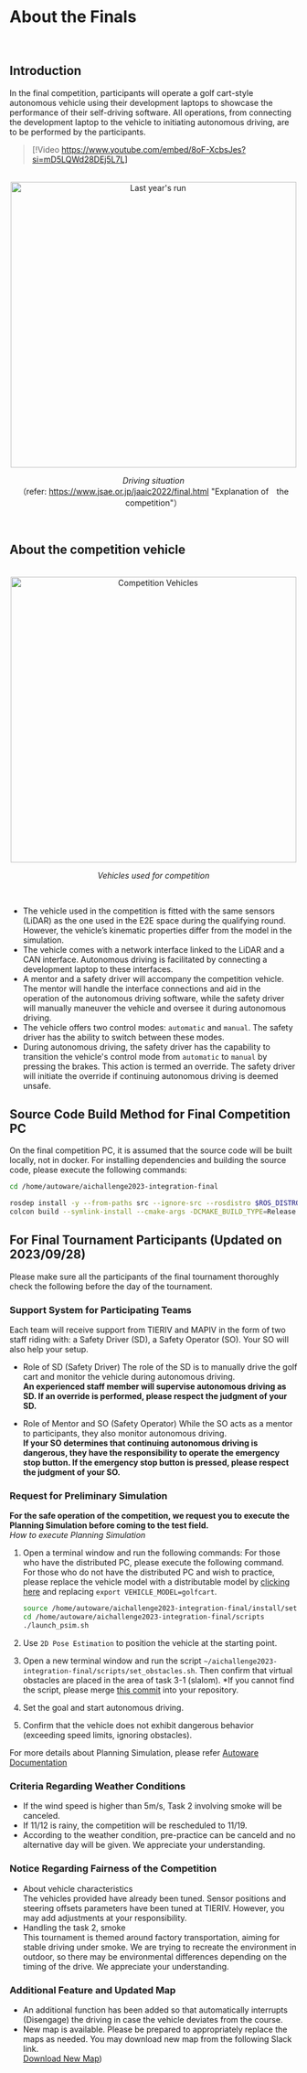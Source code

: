 # About the Finals

<br>

## Introduction
In the final competition, participants will operate a golf cart-style autonomous vehicle using their development laptops to showcase the performance of their self-driving software. All operations, from connecting the development laptop to the vehicle to initiating autonomous driving, are to be performed by the participants.
<br>

> [!Video https://www.youtube.com/embed/8oF-XcbsJes?si=mD5LQWd28DEj5L7L]

<br>

<div align="center">
  <img src="../../images/operation/aichal-2022-expl.png" alt="Last year's run" width="500">

  _Driving situation_<br>
  （refer: https://www.jsae.or.jp/jaaic2022/final.html "Explanation of　the competition"）
</div>

<br>

## About the competition vehicle

<br>

<div align="center">
  <img src="../../images/operation/aichal-vehicle.png" alt="Competition Vehicles" width="500">

  _Vehicles used for competition_
</div>

<br>

- The vehicle used in the competition is fitted with the same sensors (LiDAR) as the one used in the E2E space during the qualifying round. However, the vehicle’s kinematic properties differ from the model in the simulation.
- The vehicle comes with a network interface linked to the LiDAR and a CAN interface. Autonomous driving is facilitated by connecting a development laptop to these interfaces.
- A mentor and a safety driver will accompany the competition vehicle. The mentor will handle the interface connections and aid in the operation of the autonomous driving software, while the safety driver will manually maneuver the vehicle and oversee it during autonomous driving.
- The vehicle offers two control modes: `automatic` and `manual`. The safety driver has the ability to switch between these modes.
- During autonomous driving, the safety driver has the capability to transition the vehicle's control mode from `automatic` to `manual` by pressing the brakes. This action is termed an override. The safety driver will initiate the override if continuing autonomous driving is deemed unsafe.

## Source Code Build Method for Final Competition PC

On the final competition PC, it is assumed that the source code will be built locally, not in docker. For installing dependencies and building the source code, please execute the following commands:

```bash
cd /home/autoware/aichallenge2023-integration-final

rosdep install -y --from-paths src --ignore-src --rosdistro $ROS_DISTRO
colcon build --symlink-install --cmake-args -DCMAKE_BUILD_TYPE=Release
```

## For Final Tournament Participants (Updated on 2023/09/28)

Please make sure all the participants of the final tournament thoroughly check the following before the day of the tournament.

### Support System for Participating Teams

Each team will receive support from TIERIV and MAPIV in the form of two staff riding with: a Safety Driver (SD), a Safety Operator (SO). Your SO will also help your setup.

- Role of SD (Safety Driver)
The role of the SD is to manually drive the golf cart and monitor the vehicle during autonomous driving.  
**An experienced staff member will supervise autonomous driving as SD. If an override is performed, please respect the judgment of your SD.**

- Role of Mentor and SO (Safety Operator)
While the SO acts as a mentor to participants, they also monitor autonomous driving.  
**If your SO determines that continuing autonomous driving is dangerous, they have the responsibility to operate the emergency stop button. If the emergency stop button is pressed, please respect the judgment of your SO.**

### Request for Preliminary Simulation

**For the safe operation of the competition, we request you to execute the Planning Simulation before coming to the test field.**  
*How to execute Planning Simulation*  

1. Open a terminal window and run the following commands:
    For those who have the distributed PC, please execute the following command. For those who do not have the distributed PC and wish to practice, please replace the vehicle model with a distributable model by [clicking here](https://github.com/AutomotiveAIChallenge/aichallenge2023-integration-final/blob/178f9a05d77560f51df4bde915d15c6300f1d99a/scripts/vars/vehicle.env#L1) and replacing `export VEHICLE_MODEL=golfcart`.
    ```bash
    source /home/autoware/aichallenge2023-integration-final/install/setup.bash
    cd /home/autoware/aichallenge2023-integration-final/scripts
    ./launch_psim.sh

    ```

2. Use `2D Pose Estimation` to position the vehicle at the starting point.
3. Open a new terminal window and run the script `~/aichallenge2023-integration-final/scripts/set_obstacles.sh`. Then confirm that virtual obstacles are placed in the area of task 3-1 (slalom). *If you cannot find the script, please merge [this commit](https://github.com/AutomotiveAIChallenge/aichallenge2023-integration-final/commit/49ec129db8f26485fffed7daef85c5da1649998b) into your repository.
4. Set the goal and start autonomous driving.
5. Confirm that the vehicle does not exhibit dangerous behavior (exceeding speed limits, ignoring obstacles).

For more details about Planning Simulation, please refer [Autoware Documentation](https://autowarefoundation.github.io/autoware-documentation/main/tutorials/ad-hoc-simulation/planning-simulation/)

### Criteria Regarding Weather Conditions

- If the wind speed is higher than 5m/s, Task 2 involving smoke will be canceled.
- If 11/12 is rainy, the competition will be rescheduled to 11/19.
- According to the weather condition, pre-practice can be canceld and no alternative day will be given. We appreciate your understanding.

### Notice Regarding Fairness of the Competition

- About vehicle characteristics  
The vehicles provided have already been tuned. Sensor positions and steering offsets parameters have been tuned at TIERIV. However, you may add adjustments at your responsibility.
- Handling the task 2, smoke  
This tournament is themed around factory transportation, aiming for stable driving under smoke. We are trying to recreate the environment in outdoor, so there may be environmental differences depending on the timing of the drive. We appreciate your understanding.

### Additional Feature and Updated Map

- An additional function has been added so that automatically interrupts (Disengage) the driving in case the vehicle deviates from the course.
- New map is available. Please be prepared to appropriately replace the maps as needed. You may download new map from the following Slack link.  
[Download New Map](https://aichallenge2023-integ.slack.com/files/U05CFHNAZ8B/F05U4K4QMBJ/lanelet2_map.osm))
